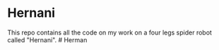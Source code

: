 # Hernani
This repo contains all the code on my work on a four legs spider robot called "Hernani".
#   H e r m a n  
 